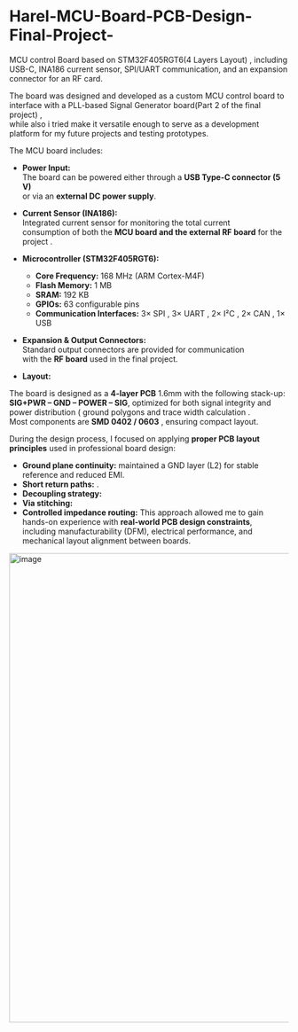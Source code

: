 # Harel-MCU-Board-PCB-Design-Final-Project-
MCU control Board based on STM32F405RGT6(4 Layers Layout) , including USB-C, INA186 current sensor, SPI/UART communication, and an expansion connector for an RF card.

The board was designed and developed as a custom MCU control board  to interface with a PLL-based Signal Generator board(Part 2 of the final project) ,  
while also i tried make it   versatile enough to serve as a  development platform for my  future projects and testing prototypes.


The MCU board includes:

- **Power Input:**  
  The board can be powered either through a **USB Type-C connector (5 V)**  
  or via an **external DC power supply**.  

- **Current Sensor (INA186):**  
  Integrated  current sensor for monitoring the total current  
  consumption of both the **MCU board and the external RF board** for the project .  

- **Microcontroller (STM32F405RGT6):**  
  - **Core Frequency:** 168 MHz (ARM Cortex-M4F)  
  - **Flash Memory:** 1 MB  
  - **SRAM:** 192 KB  
  - **GPIOs:** 63 configurable pins  
  - **Communication Interfaces:** 3× SPI  ,  3× UART  ,  2× I²C  ,  2× CAN  ,  1× USB 

- **Expansion & Output  Connectors:**  
  Standard output connectors are provided for  communication  
  with the **RF board** used in the final project.

- **Layout:**  

The board is designed as a **4-layer PCB** 1.6mm  with the following stack-up:  
**SIG+PWR – GND – POWER – SIG**, optimized for both signal integrity and  power distribution ( ground polygons and trace width calculation  .  
Most components are **SMD 0402 / 0603** , ensuring compact layout. 

During the design process, I focused on applying **proper PCB layout principles** used in professional board design:
- **Ground plane continuity:** maintained a  GND layer (L2) for stable reference and reduced EMI.   
- **Short return paths:** .  
- **Decoupling strategy:** 
- **Via stitching:**   
- **Controlled impedance routing:** 
This approach allowed me to gain hands-on experience with **real-world PCB design constraints**,  
including manufacturability (DFM), electrical performance, and mechanical layout alignment between  boards.
<img width="1236" height="847" alt="image" src="https://github.com/user-attachments/assets/a843f9a8-c3f6-4b5d-b15c-3481ac6c108e" />





